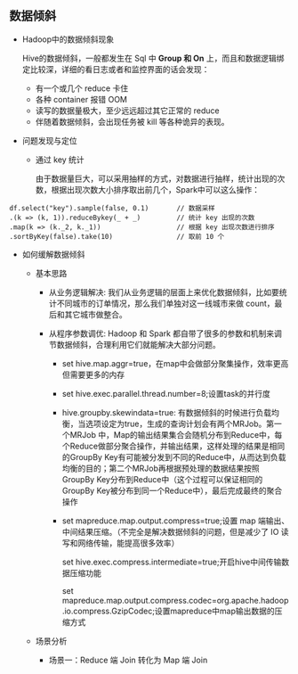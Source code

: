 ## 数据倾斜

* Hadoop中的数据倾斜现象

  Hive的数据倾斜，一般都发生在 Sql 中 **Group 和 On** 上，而且和数据逻辑绑定比较深，详细的看日志或者和监控界面的话会发现：
   * 有一个或几个 reduce 卡住
   * 各种 container 报错 OOM
   * 读写的数据量极大，至少远远超过其它正常的 reduce
   * 伴随着数据倾斜，会出现任务被 kill 等各种诡异的表现。
  


* 问题发现与定位

   * 通过 key 统计

      由于数据量巨大，可以采用抽样的方式，对数据进行抽样，统计出现的次数，根据出现次数大小排序取出前几个，Spark中可以这么操作：

```
df.select("key").sample(false, 0.1)       // 数据采样
.(k => (k, 1)).reduceBykey(_ + _)         // 统计 key 出现的次数
.map(k => (k._2, k._1))                   // 根据 key 出现次数进行排序
.sortByKey(false).take(10)                // 取前 10 个
```

* 如何缓解数据倾斜

   * 基本思路

      * 从业务逻辑解决: 我们从业务逻辑的层面上来优化数据倾斜，比如要统计不同城市的订单情况，那么我们单独对这一线城市来做 count，最后和其它城市做整合。
      
      * 从程序参数调优: Hadoop 和 Spark 都自带了很多的参数和机制来调节数据倾斜，合理利用它们就能解决大部分问题。
         * set hive.map.aggr=true，在map中会做部分聚集操作，效率更高但需要更多的内存
         * set hive.exec.parallel.thread.number=8;设置task的并行度
         * hive.groupby.skewindata=true: 有数据倾斜的时候进行负载均衡，当选项设定为true，生成的查询计划会有两个MRJob。第一个MRJob 中，Map的输出结果集合会随机分布到Reduce中，每个Reduce做部分聚合操作，并输出结果，这样处理的结果是相同的GroupBy Key有可能被分发到不同的Reduce中，从而达到负载均衡的目的；第二个MRJob再根据预处理的数据结果按照GroupBy Key分布到Reduce中（这个过程可以保证相同的GroupBy Key被分布到同一个Reduce中），最后完成最终的聚合操作
         * set mapreduce.map.output.compress=true;设置 map 端输出、中间结果压缩。（不完全是解决数据倾斜的问题，但是减少了 IO 读写和网络传输，能提高很多效率）
         
           set hive.exec.compress.intermediate=true;开启hive中间传输数据压缩功能
         
           set mapreduce.map.output.compress.codec=org.apache.hadoop.io.compress.GzipCodec;设置mapreduce中map输出数据的压缩方式
   * 场景分析
      * 场景一：Reduce 端 Join 转化为 Map 端 Join
